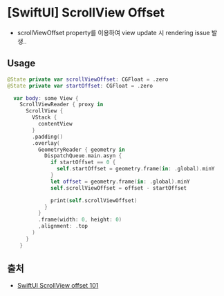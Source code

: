 # [SwiftUI] ScrollView Offset
- scrollViewOffset property를 이용하여 view update 시 rendering issue 발생..

## Usage
```swift
@State private var scrollViewOffset: CGFloat = .zero
@State private var startOffset: CGFloat = .zero

  var body: some View {
    ScrollViewReader { proxy in
      ScrollView { 
        VStack {
          contentView
        }
        .padding()
        .overlay(
          GeometryReader { geometry in
            DispatchQueue.main.asyn {
              if startOffset == 0 {
                self.startOffset = geometry.frame(in: .global).minY
              }
              let offset = geometry.frame(in: .global).minY
              self.scrollViewOffset = offset - startOffset

              print(self.scrollViewOffset)
            }
          }
          .frame(width: 0, height: 0)
          ,alignment: .top
        )
      }
    }
```

## 출처
- [SwiftUI ScrollView offset 101](https://www.fivestars.blog/articles/scrollview-offset/)